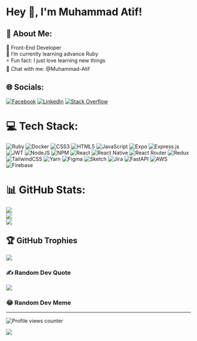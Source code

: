 # Hey 👋, I'm Muhammad Atif!  

## 💫 About Me:
🔭 Front-End Developer<br> 🌱 I’m currently learning advance Ruby<br>⚡ Fun fact: I just love learning new things<br>💬 Chat with me: @Muhammad-Atif


## 🌐 Socials:
[![Facebook](https://img.shields.io/badge/Facebook-%231877F2.svg?logo=Facebook&logoColor=white)](https://facebook.com/king.atif.52) [![LinkedIn](https://img.shields.io/badge/LinkedIn-%230077B5.svg?logo=linkedin&logoColor=white)](https://www.linkedin.com/in/muhammad-atif-291794141/) [![Stack Overflow](https://img.shields.io/badge/-Stackoverflow-FE7A16?logo=stack-overflow&logoColor=white)](https://stackoverflow.com/users/8554975/muhammad-atif)

# 💻 Tech Stack:
![Ruby](https://img.shields.io/badge/Ruby-red.svg?style=for-the-badge&logo=ruby&logoColor=white)
![Docker](https://img.shields.io/badge/docker-blue.svg?style=for-the-badge&logo=docker&logoColor=white)
![CSS3](https://img.shields.io/badge/css3-%231572B6.svg?style=for-the-badge&logo=css3&logoColor=white) ![HTML5](https://img.shields.io/badge/html5-%23E34F26.svg?style=for-the-badge&logo=html5&logoColor=white) ![JavaScript](https://img.shields.io/badge/javascript-%23323330.svg?style=for-the-badge&logo=javascript&logoColor=%23F7DF1E) ![Expo](https://img.shields.io/badge/expo-1C1E24?style=for-the-badge&logo=expo&logoColor=#D04A37) ![Express.js](https://img.shields.io/badge/express.js-%23404d59.svg?style=for-the-badge&logo=express&logoColor=%2361DAFB) ![JWT](https://img.shields.io/badge/JWT-black?style=for-the-badge&logo=JSON%20web%20tokens) ![NodeJS](https://img.shields.io/badge/node.js-6DA55F?style=for-the-badge&logo=node.js&logoColor=white) ![NPM](https://img.shields.io/badge/NPM-%23000000.svg?style=for-the-badge&logo=npm&logoColor=white) ![React](https://img.shields.io/badge/react-%2320232a.svg?style=for-the-badge&logo=react&logoColor=%2361DAFB) ![React Native](https://img.shields.io/badge/react_native-%2320232a.svg?style=for-the-badge&logo=react&logoColor=%2361DAFB) ![React Router](https://img.shields.io/badge/React_Router-CA4245?style=for-the-badge&logo=react-router&logoColor=white) ![Redux](https://img.shields.io/badge/redux-%23593d88.svg?style=for-the-badge&logo=redux&logoColor=white) ![TailwindCSS](https://img.shields.io/badge/tailwindcss-%2338B2AC.svg?style=for-the-badge&logo=tailwind-css&logoColor=white) ![Yarn](https://img.shields.io/badge/yarn-%232C8EBB.svg?style=for-the-badge&logo=yarn&logoColor=white) 	![Figma](https://img.shields.io/badge/figma-%23F24E1E.svg?style=for-the-badge&logo=figma&logoColor=white) ![Sketch](https://img.shields.io/badge/Sketch-FFB387?style=for-the-badge&logo=sketch&logoColor=black) ![Jira](https://img.shields.io/badge/jira-%230A0FFF.svg?style=for-the-badge&logo=jira&logoColor=white) ![FastAPI](https://img.shields.io/badge/FastAPI-005571?style=for-the-badge&logo=fastapi) ![AWS](https://img.shields.io/badge/AWS-%23FF9900.svg?style=for-the-badge&logo=amazon-aws&logoColor=white)
![Firebase](https://img.shields.io/badge/Firebase-Logo_URL.svg?style=for-the-badge&logo=firebase&logoColor=white)

# 📊 GitHub Stats:
![](https://github-readme-stats.vercel.app/api?username=atif-sheikh&theme=dark&hide_border=true&include_all_commits=false&count_private=false)<br/>
![](https://github-readme-streak-stats.herokuapp.com/?user=atif-sheikh&theme=dark&hide_border=true)<br/>
![](https://github-readme-stats.vercel.app/api/top-langs/?username=atif-sheikh&theme=dark&hide_border=true&include_all_commits=false&count_private=false&layout=compact)

## 🏆 GitHub Trophies
![](https://github-profile-trophy.vercel.app/?username=atif-sheikh&theme=alduin&no-frame=false&no-bg=true&margin-w=4)

### ✍️ Random Dev Quote
![](https://quotes-github-readme.vercel.app/api?type=vetical&theme=gruvbox)

### 😂 Random Dev Meme

---

![Profile views counter](https://komarev.com/ghpvc/?username=atif-sheikh&&style=flat-square)  

[![](https://visitcount.itsvg.in/api?id=atif-sheikh&icon=0&color=0)](https://visitcount.itsvg.in)
